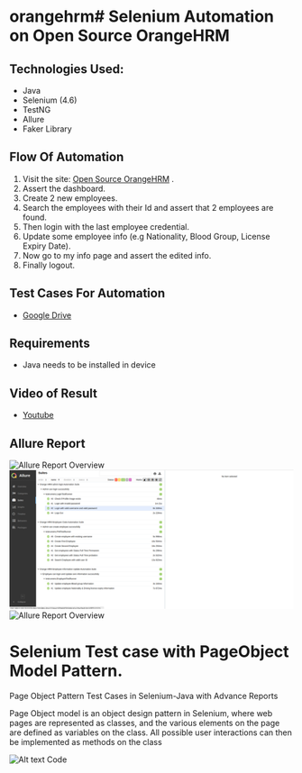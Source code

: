 # orangehrm# Selenium Automation on Open Source OrangeHRM 

## Technologies Used:
  - Java
  - Selenium (4.6)
  - TestNG
  - Allure
  - Faker Library


## Flow Of Automation
  1. Visit the site: [Open Source OrangeHRM](https://opensource-demo.orangehrmlive.com/) .
  2. Assert the dashboard.
  3. Create 2 new employees.
  4. Search the employees with their Id and assert that 2 employees are found.
  5. Then login with the last employee credential.
  6. Update some employee info (e.g Nationality, Blood Group, License Expiry Date).
  7. Now go to my info page and assert the edited info.
  8. Finally logout.

## Test Cases For Automation
 - [Google Drive](https://docs.google.com/spreadsheets/d/1rV5zmZRtifpRC2xvnloNuAk0ri_6O85yqIyaYjh6kY0/edit?usp=sharing)

 ## Requirements
  - Java needs to be installed in device

 ## Video of Result
  - [Youtube](https://youtu.be/ZwJmDiy8qUg)

## Allure Report

![Allure Report Overview](/images/overview.png "Allure Report Overview")
![Allure Report Suites](https://github.com/Rakshit023/orangehrm/blob/main/suites.png)
![Allure Report Overview](/images/graphs.png "Allure Report Graph")

# Selenium Test case with PageObject Model Pattern.
Page Object Pattern Test Cases in Selenium-Java with Advance Reports


Page Object model is an object design pattern in Selenium, where web pages are represented as classes, and the various elements
on the page are defined as variables on the class. All possible user interactions can then be implemented as methods on the class


![Alt text](https://solutionscafe.files.wordpress.com/2014/01/untitled10.png "Page Object Model Example")
Code
